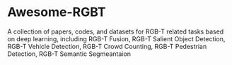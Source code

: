 # Awesome-RGBT
A collection of papers, codes, and datasets for RGB-T related tasks based on deep learning, including RGB-T Fusion, RGB-T Salient Object Detection, RGB-T Vehicle Detection, RGB-T Crowd Counting, RGB-T Pedestrian Detection, RGB-T Semantic Segmeantaion
